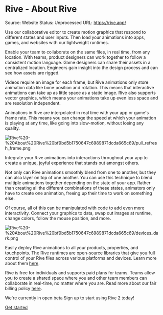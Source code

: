 # Rive - About Rive

Source: Website
Status: Unprocessed
URL: https://rive.app/

Use our collaborative editor to create motion graphics that respond to different states and user inputs. Then load your animations into apps, games, and websites with our lightweight runtimes.

Enable your team to collaborate on the same files, in real time, from any location. With teams, product designers can work together to follow a consistent motion language. Game designers can share their assets in a centralized location. Engineers gain insight into the design process and can see how assets are rigged.

Videos require an image for each frame, but Rive animations only store animation data like bone position and rotation. This means that interactive animations can take up as little space as a static image. Rive also supports vector graphics, which means your animations take up even less space and are resolution independent.

Animations in Rive are interpolated in real time with your app or game's frame rate. This means you can change the speed at which your animation is playing at any time, like going into slow-motion, without losing any quality.

![Rive%20-%20About%20Rive%20bf9bd5b1750647c6989871dcda665c69/pull_refresh_frame.png](Rive%20-%20About%20Rive%20bf9bd5b1750647c6989871dcda665c69/pull_refresh_frame.png)

Integrate your Rive animations into interactions throughout your app to create a unique, joyful experience that stands out amongst others.

Not only can Rive animations smoothly blend from one to another, but they can also layer on top of one another. You can use this technique to blend multiple animations together depending on the state of your app. Rather than creating all the different combinations of these states, animators only have to create one animation, freeing up their time to work on something else.

Of course, all of this can be manipulated with code to add even more interactivity. Connect your graphics to data, swap out images at runtime, change colors, follow the mouse position, and more.

![Rive%20-%20About%20Rive%20bf9bd5b1750647c6989871dcda665c69/devices_dark.png](Rive%20-%20About%20Rive%20bf9bd5b1750647c6989871dcda665c69/devices_dark.png)

Easily deploy Rive animations to all your products, properties, and touchpoints. The Rive runtimes are open-source libraries that give you full control of your Rive files across various platforms and devices. Learn more about them [here](https://help.rive.app/runtimes/overview).

Rive is free for individuals and supports paid plans for teams. Teams allow you to create a shared space where you and other team members can collaborate in real-time, no matter where you are. Read more about our fair billing policy [here](https://help.rive.app/admin/pricing/fair-billing-policy).

We're currently in open beta 
Sign up to start using Rive 2 today!

[Get started](https://rive.app/login)